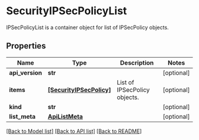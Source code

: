 # SecurityIPSecPolicyList

IPSecPolicyList is a container object for list of IPSecPolicy objects.
## Properties
Name | Type | Description | Notes
------------ | ------------- | ------------- | -------------
**api_version** | **str** |  | [optional] 
**items** | [**[SecurityIPSecPolicy]**](SecurityIPSecPolicy.md) | List of IPSecPolicy objects. | [optional] 
**kind** | **str** |  | [optional] 
**list_meta** | [**ApiListMeta**](ApiListMeta.md) |  | [optional] 

[[Back to Model list]](../README.md#documentation-for-models) [[Back to API list]](../README.md#documentation-for-api-endpoints) [[Back to README]](../README.md)


